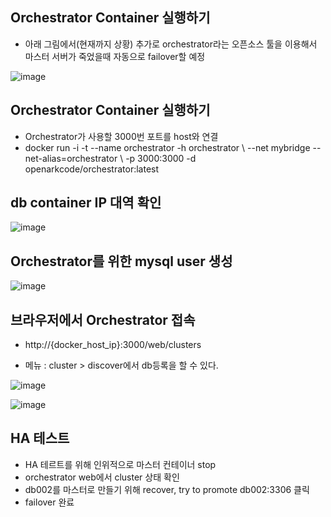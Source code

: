 ## Orchestrator Container 실행하기

+ 아래 그림에서(현재까지 상황) 추가로 orchestrator라는 오픈소스 툴을 이용해서 마스터 서버가 죽었을때 자동으로 failover할 예정

![image](https://github.com/HyangKeunChoi/TIL-Today-I-Learned-/assets/49984996/751309f9-5dba-4a24-902f-7dc6796983de)

## Orchestrator Container 실행하기
+ Orchestrator가 사용할 3000번 포트를 host와 연결
+ docker run -i -t --name orchestrator -h orchestrator \ --net mybridge --net-alias=orchestrator \ -p 3000:3000 -d openarkcode/orchestrator:latest

## db container IP 대역 확인

![image](https://github.com/HyangKeunChoi/TIL-Today-I-Learned-/assets/49984996/65b084e5-28ed-4d41-bcf1-e1a807e9eaea)

## Orchestrator를 위한 mysql user 생성

![image](https://github.com/HyangKeunChoi/TIL-Today-I-Learned-/assets/49984996/9208e14e-bbb7-49b2-9c67-cff8310faf59)

## 브라우저에서 Orchestrator 접속
+ http://{docker_host_ip}:3000/web/clusters

+ 메뉴 : cluster > discover에서 db등록을 할 수 있다.

![image](https://github.com/HyangKeunChoi/TIL-Today-I-Learned-/assets/49984996/54dd8638-b661-42a2-af7b-8508a76d39ec)

![image](https://github.com/HyangKeunChoi/TIL-Today-I-Learned-/assets/49984996/669d4970-497a-4eb4-ac2d-2c937d742f6d)

## HA 테스트
+ HA 테르트를 위해 인위적으로 마스터 컨테이너 stop
+ orchestrator web에서 cluster 상태 확인
+ db002를 마스터로 만들기 위해 recover, try to promote db002:3306 클릭
+ failover 완료
